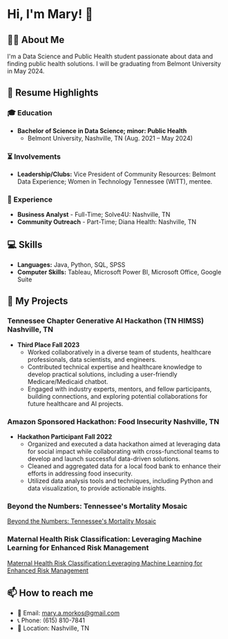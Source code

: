 # Hi, I'm Mary! 👋

## 👨‍💻 About Me

I'm a Data Science and Public Health student passionate about data and finding public health solutions. I will be graduating from Belmont University in May 2024.

## 📄 Resume Highlights

### 🎓 Education

- **Bachelor of Science in Data Science; minor: Public Health**
  - Belmont University, Nashville, TN (Aug. 2021 – May 2024)

### ⏳ Involvements

- **Leadership/Clubs:** Vice President of Community Resources: Belmont Data Experience; Women in Technology Tennessee (WITT), mentee.

### 💼 Experience

- **Business Analyst** - Full-Time; Solve4U: Nashville, TN
- **Community Outreach** - Part-Time; Diana Health: Nashville, TN

## 💻 Skills

- **Languages:** Java, Python, SQL, SPSS
- **Computer Skills:** Tableau, Microsoft Power BI, Microsoft Office, Google Suite

## 🚀 My Projects

### Tennessee Chapter Generative AI Hackathon (TN HIMSS) Nashville, TN
- **Third Place Fall 2023**
  - Worked collaboratively in a diverse team of students, healthcare professionals, data scientists, and engineers.
  - Contributed technical expertise and healthcare knowledge to develop practical solutions, including a user-friendly Medicare/Medicaid chatbot.
  - Engaged with industry experts, mentors, and fellow participants, building connections, and exploring potential collaborations for future healthcare and AI projects.

### Amazon Sponsored Hackathon: Food Insecurity Nashville, TN
- **Hackathon Participant Fall 2022**
  - Organized and executed a data hackathon aimed at leveraging data for social impact while collaborating with cross-functional teams to develop and launch successful data-driven solutions.
  - Cleaned and aggregated data for a local food bank to enhance their efforts in addressing food insecurity.
  - Utilized data analysis tools and techniques, including Python and data visualization, to provide actionable insights.

### Beyond the Numbers: Tennessee's Mortality Mosaic
[Beyond the Numbers: Tennessee's Mortality Mosaic](https://github.com/marymorkos/tnhealth)

### Maternal Health Risk Classification: Leveraging Machine Learning for Enhanced Risk Management
[Maternal Health Risk Classification:Leveraging Machine Learning for Enhanced Risk Management](https://github.com/marymorkos/maternalmortalityhealthriskdata)
  
## 📫 How to reach me
- 📧 Email: mary.a.morkos@gmail.com
- 📞 Phone: (615) 810-7841
- 📍 Location: Nashville, TN
